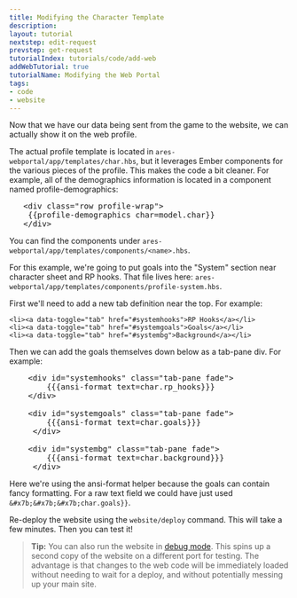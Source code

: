 ```yaml
---
title: Modifying the Character Template
description:
layout: tutorial
nextstep: edit-request
prevstep: get-request
tutorialIndex: tutorials/code/add-web
addWebTutorial: true
tutorialName: Modifying the Web Portal
tags: 
- code
- website
---
```


Now that we have our data being sent from the game to the website, we can actually show it on the web profile.

The actual profile template is located in `ares-webportal/app/templates/char.hbs`, but it leverages Ember components for the various pieces of the profile.  This makes the code a bit cleaner.  For example, all of the demographics information is located in a component named profile-demographics:

<pre>
   &lt;div class="row profile-wrap">
    &#x7b;&#x7b;profile-demographics char=model.char}}
   &lt;/div>
</pre>

You can find the components under `ares-webportal/app/templates/components/<name>.hbs`.
  
For this example, we're going to put goals into the "System" section near character sheet and RP hooks.  That file lives here:  `ares-webportal/app/templates/components/profile-system.hbs`.

First we'll need to add a new tab definition near the top.  For example:

    <li><a data-toggle="tab" href="#systemhooks">RP Hooks</a></li>
    <li><a data-toggle="tab" href="#systemgoals">Goals</a></li> 
    <li><a data-toggle="tab" href="#systembg">Background</a></li> 

Then we can add the goals themselves down below as a tab-pane div.  For example:

<pre>
    &lt;div id="systemhooks" class="tab-pane fade">
        &#x7b;&#x7b;&#x7b;ansi-format text=char.rp_hooks}}}
    &lt;/div>
    
    &lt;div id="systemgoals" class="tab-pane fade">
        &#x7b;&#x7b;&#x7b;ansi-format text=char.goals}}}
     &lt;/div>
     
    &lt;div id="systembg" class="tab-pane fade">
        &#x7b;&#x7b;&#x7b;ansi-format text=char.background}}}
     &lt;/div>
</pre>

Here we're using the ansi-format helper because the goals can contain fancy formatting.   For a raw text field we could have just used `&#x7b;&#x7b;&#x7b;char.goals}}`.

Re-deploy the website using the `website/deploy` command.  This will take a few minutes.  Then you can test it!

> <i class="fa fa-info-circle"></i> **Tip:** You can also run the website in [debug mode](/tutorials/code/edit-code/debug-mode/).  This spins up a second copy of the website on a different port for testing.  The advantage is that changes to the web code will be immediately loaded without needing to wait for a deploy, and without potentially messing up your main site.